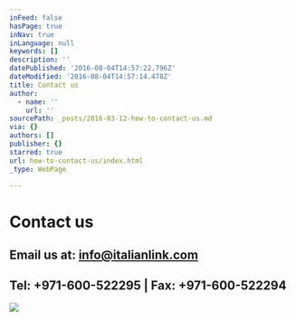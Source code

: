 ```yaml
---
inFeed: false
hasPage: true
inNav: true
inLanguage: null
keywords: []
description: ''
datePublished: '2016-08-04T14:57:22.796Z'
dateModified: '2016-08-04T14:57:14.478Z'
title: Contact us
author:
  - name: ''
    url: ''
sourcePath: _posts/2016-03-12-how-to-contact-us.md
via: {}
authors: []
publisher: {}
starred: true
url: how-to-contact-us/index.html
_type: WebPage

---
```

# Contact us

## Email us at: [info@italianlink.com][0]

## Tel: +971-600-522295 | Fax: +971-600-522294
![](https://s3-us-west-2.amazonaws.com/the-grid-img/p/5878c8076302229d24385eaf726676be16b7dbeb.png)

[0]: mailto:info@italianlink.com